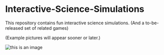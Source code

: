 # Interactive-Science-Simulations
This repository contains fun interactive science simulations. (And a to-be-released set of related games)

(Example pictures will appear sooner or later.)

![this is an image](file:///Users/zestra/Desktop/ScreenShot%201.png)
